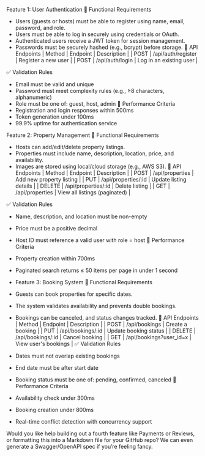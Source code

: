 
Feature 1: User Authentication
🧩 Functional Requirements
- Users (guests or hosts) must be able to register using name, email, password, and role.
- Users must be able to log in securely using credentials or OAuth.
- Authenticated users receive a JWT token for session management.
- Passwords must be securely hashed (e.g., bcrypt) before storage.
📮 API Endpoints
| Method | Endpoint | Description | 
| POST | /api/auth/register | Register a new user | 
| POST | /api/auth/login | Log in an existing user | 

✅ Validation Rules
- Email must be valid and unique
- Password must meet complexity rules (e.g., ≥8 characters, alphanumeric)
- Role must be one of: guest, host, admin
🚀 Performance Criteria
- Registration and login responses within 500ms
- Token generation under 100ms
- 99.9% uptime for authentication service


Feature 2: Property Management
🧩 Functional Requirements
- Hosts can add/edit/delete property listings.
- Properties must include name, description, location, price, and availability.
- Images are stored using local/cloud storage (e.g., AWS S3).
📮 API Endpoints
| Method | Endpoint | Description | 
| POST | /api/properties | Add new property listing | 
| PUT | /api/properties/:id | Update listing details | 
| DELETE | /api/properties/:id | Delete listing | 
| GET | /api/properties | View all listings (paginated) | 

✅ Validation Rules
- Name, description, and location must be non-empty
- Price must be a positive decimal
- Host ID must reference a valid user with role = host
🚀 Performance Criteria
- Property creation within 700ms
- Paginated search returns ≤ 50 items per page in under 1 second

- Feature 3: Booking System
🧩 Functional Requirements
- Guests can book properties for specific dates.
- The system validates availability and prevents double bookings.
- Bookings can be canceled, and status changes tracked.
📮 API Endpoints
| Method | Endpoint | Description | 
| POST | /api/bookings | Create a booking | 
| PUT | /api/bookings/:id | Update booking status | 
| DELETE | /api/bookings/:id | Cancel booking | 
| GET | /api/bookings?user_id=x | View user's bookings | 
✅ Validation Rules
- Dates must not overlap existing bookings
- End date must be after start date
- Booking status must be one of: pending, confirmed, canceled
🚀 Performance Criteria
- Availability check under 300ms
- Booking creation under 800ms
- Real-time conflict detection with concurrency support

Would you like help building out a fourth feature like Payments or Reviews, or formatting this into a Markdown file for your GitHub repo? We can even generate a Swagger/OpenAPI spec if you’re feeling fancy.










